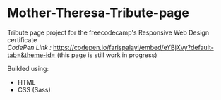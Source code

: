# Mother-Theresa-Tribute-page

Tribute page project for the freecodecamp's Responsive Web Design certificate <br>
*CodePen Link :* https://codepen.io/farispalayi/embed/eYBjXvy?default-tab=&theme-id=
(this page is still work in progress)

  Builded using:
  - HTML
  - CSS (Sass)

